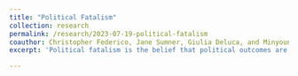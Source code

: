 ```yaml
---
title: "Political Fatalism"
collection: research
permalink: /research/2023-07-19-political-fatalism
coauthor: Christopher Federico, Jane Sumner, Giulia Deluca, and Minyoung Kim
excerpt: 'Political fatalism is the belief that political outcomes are preordained in some way and therefore inevitable. This paper uses a battery of quetsions modified from the health fatalism scale to measure political fatalism apart from the existing political efficacy.'

---
```


